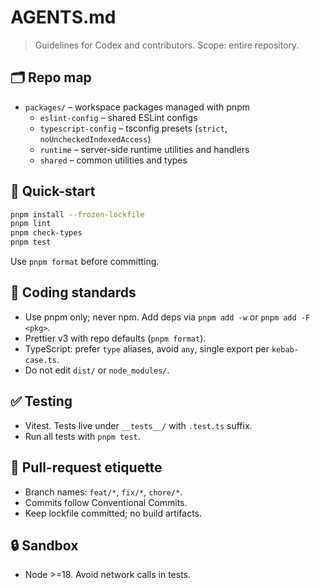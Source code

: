 # AGENTS.md

> Guidelines for Codex and contributors. Scope: entire repository.

## 🗂️ Repo map

- `packages/` – workspace packages managed with pnpm
  - `eslint-config` – shared ESLint configs
  - `typescript-config` – tsconfig presets (`strict`, `noUncheckedIndexedAccess`)
  - `runtime` – server-side runtime utilities and handlers
  - `shared` – common utilities and types

## 🚀 Quick-start

```bash
pnpm install --frozen-lockfile
pnpm lint
pnpm check-types
pnpm test
```

Use `pnpm format` before committing.

## 🎨 Coding standards

- Use pnpm only; never npm. Add deps via `pnpm add -w` or `pnpm add -F <pkg>`.
- Prettier v3 with repo defaults (`pnpm format`).
- TypeScript: prefer `type` aliases, avoid `any`, single export per `kebab-case.ts`.
- Do not edit `dist/` or `node_modules/`.

## ✅ Testing

- Vitest. Tests live under `__tests__/` with `.test.ts` suffix.
- Run all tests with `pnpm test`.

## 🔀 Pull-request etiquette

- Branch names: `feat/*`, `fix/*`, `chore/*`.
- Commits follow Conventional Commits.
- Keep lockfile committed; no build artifacts.

## 🔒 Sandbox

- Node >=18. Avoid network calls in tests.
